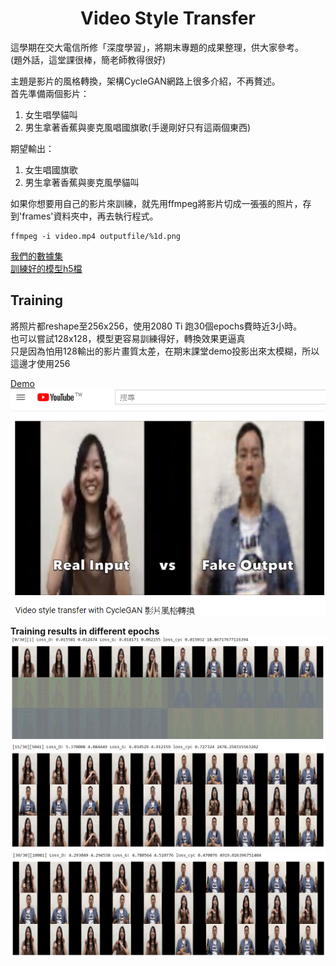 # <center>Video Style Transfer
這學期在交大電信所修「深度學習」，將期末專題的成果整理，供大家參考。<br>
(題外話，這堂課很棒，簡老師教得很好)<br>

主題是影片的風格轉換，架構CycleGAN網路上很多介紹，不再贅述。<br>
首先準備兩個影片：
1. 女生唱學貓叫
2. 男生拿著香蕉與麥克風唱國旗歌(手邊剛好只有這兩個東西)<br>

期望輸出：
1. 女生唱國旗歌
2. 男生拿著香蕉與麥克風學貓叫

如果你想要用自己的影片來訓練，就先用ffmpeg將影片切成一張張的照片，存到'frames'資料夾中，再去執行程式。
```
ffmpeg -i video.mp4 outputfile/%1d.png 
```
[我們的數據集](https://drive.google.com/open?id=1XE1Z9AK1l0s9wq5OXc5NbAgYG7YKfaS4)<br>
[訓練好的模型h5檔](https://drive.google.com/open?id=1VdXNCqYh_d7YlUVVhOPFQuUg5iYhLMyW)

## Training
將照片都reshape至256x256，使用2080 Ti 跑30個epochs費時近3小時。<br>
也可以嘗試128x128，模型更容易訓練得好，轉換效果更逼真<br>
只是因為怕用128輸出的影片畫質太差，在期末課堂demo投影出來太模糊，所以這邊才使用256<br>

[Demo](https://www.youtube.com/watch?v=7Ohd2JoBGJM)<br>
![demo](https://github.com/Yang0718/Video_style_transfer_using_CycleGAN/raw/master/youtube.PNG)<br>

**Training results in different epochs**<br>
![epoch_0](https://github.com/Yang0718/Video_style_transfer_using_CycleGAN/raw/master/training_result_0.PNG)
![epoch_15](https://github.com/Yang0718/Video_style_transfer_using_CycleGAN/raw/master/training_result_15.PNG)
![epoch_30](https://github.com/Yang0718/Video_style_transfer_using_CycleGAN/raw/master/training_result_30.PNG)


